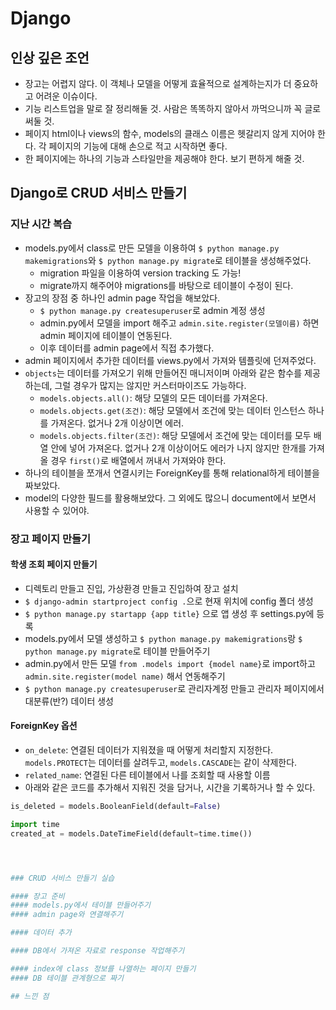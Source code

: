 # Django 

## 인상 깊은 조언
- 장고는 어렵지 않다. 이 객체나 모델을 어떻게 효율적으로 설계하는지가 더 중요하고 어려운 이슈이다.
- 기능 리스트업을 말로 잘 정리해둘 것. 사람은 똑똑하지 않아서 까먹으니까 꼭 글로 써둘 것.
- 페이지 html이나 views의 함수, models의 클래스 이름은 헷갈리지 않게 지어야 한다. 각 페이지의 기능에 대해 손으로 적고 시작하면 좋다.
- 한 페이지에는 하나의 기능과 스타일만을 제공해야 한다. 보기 편하게 해줄 것.

## Django로 CRUD 서비스 만들기

### 지난 시간 복습
- models.py에서 class로 만든 모델을 이용하여 `$ python manage.py makemigrations`와 `$ python manage.py migrate`로 테이블을 생성해주었다.
  - migration 파일을 이용하여 version tracking 도 가능!
  - migrate까지 해주어야 migrations를 바탕으로 테이블이 수정이 된다.
- 장고의 장점 중 하나인 admin page 작업을 해보았다.
  - `$ python manage.py createsuperuser`로 admin 계정 생성
  - admin.py에서 모델을 import 해주고 `admin.site.register(모델이름)` 하면 admin 페이지에 테이블이 연동된다.
  - 이후 데이터를 admin page에서 직접 추가했다.
- admin 페이지에서 추가한 데이터를 views.py에서 가져와 템플릿에 던져주었다.
- `objects`는 데이터를 가져오기 위해 만들어진 매니저이며 아래와 같은 함수를 제공하는데, 그럴 경우가 많지는 않지만 커스터마이즈도 가능하다.
  - `models.objects.all()`: 해당 모델의 모든 데이터를 가져온다.
  - `models.objects.get(조건)`: 해당 모델에서 조건에 맞는 데이터 인스턴스 하나를 가져온다. 없거나 2개 이상이면 에러.
  - `models.objects.filter(조건)`: 해당 모델에서 조건에 맞는 데이터를 모두 배열 안에 넣어 가져온다. 없거나 2개 이상이어도 에러가 나지 않지만 한개를 가져올 경우 `first()`로 배열에서 꺼내서 가져와야 한다.
- 하나의 테이블을 쪼개서 연결시키는 ForeignKey를 통해 relational하게 테이블을 짜보았다.
- model의 다양한 필드를 활용해보았다. 그 외에도 많으니 document에서 보면서 사용할 수 있어야.

### 장고 페이지 만들기

#### 학생 조회 페이지 만들기
- 디렉토리 만들고 진입, 가상환경 만들고 진입하여 장고 설치
- `$ django-admin startproject config .`으로 현재 위치에 config 폴더 생성
- `$ python manage.py startapp {app title}` 으로 앱 생성 후 settings.py에 등록
- models.py에서 모델 생성하고 `$ python manage.py makemigrations`랑 `$ python manage.py migrate`로 테이블 만들어주기
- admin.py에서 만든 모델 `from .models import {model name}`로 import하고 `admin.site.register(model name)` 해서 연동해주기
- `$ python manage.py createsuperuser`로 관리자계정 만들고 관리자 페이지에서 대분류(반?) 데이터 생성

#### ForeignKey 옵션
- `on_delete`: 연결된 데이터가 지워졌을 때 어떻게 처리할지 지정한다. `models.PROTECT`는 데이터를 살려두고, `models.CASCADE`는 같이 삭제한다.
- `related_name`: 연결된 다른 테이블에서 나를 조회할 때 사용할 이름
- 아래와 같은 코드를 추가해서 지워진 것을 담거나, 시간을 기록하거나 할 수 있다.
```python
is_deleted = models.BooleanField(default=False)

import time
created_at = models.DateTimeField(default=time.time())




### CRUD 서비스 만들기 실습

#### 장고 준비
#### models.py에서 테이블 만들어주기
#### admin page와 연결해주기

#### 데이터 추가

#### DB에서 가져온 자료로 response 작업해주기

#### index에 class 정보를 나열하는 페이지 만들기
#### DB 테이블 관계형으로 짜기

## 느낀 점
